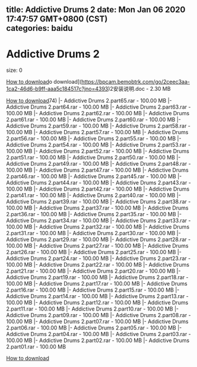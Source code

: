 
title: Addictive Drums 2
date: Mon Jan 06 2020 17:47:57 GMT+0800 (CST)    
categories: baidu
---

# Addictive Drums 2
size: 0
 
 

[How to download](https://bpcam.bemobtrk.com/go/2ceec3aa-1ca2-46d6-b9ff-aaa5c184517c?jno=4426)o download](https://bpcam.bemobtrk.com/go/2ceec3aa-1ca2-46d6-b9ff-aaa5c184517c?jno=4393)2安装说明.doc - 2.30 MB

[How to download](https://bpcam.bemobtrk.com/go/2ceec3aa-1ca2-46d6-b9ff-aaa5c184517c?jno=4382)74)
|- Addictive Drums 2.part65.rar - 100.00 MB
|- Addictive Drums 2.part64.rar - 100.00 MB
|- Addictive Drums 2.part63.rar - 100.00 MB
|- Addictive Drums 2.part62.rar - 100.00 MB
|- Addictive Drums 2.part61.rar - 100.00 MB
|- Addictive Drums 2.part60.rar - 100.00 MB
|- Addictive Drums 2.part59.rar - 100.00 MB
|- Addictive Drums 2.part58.rar - 100.00 MB
|- Addictive Drums 2.part57.rar - 100.00 MB
|- Addictive Drums 2.part56.rar - 100.00 MB
|- Addictive Drums 2.part55.rar - 100.00 MB
|- Addictive Drums 2.part54.rar - 100.00 MB
|- Addictive Drums 2.part53.rar - 100.00 MB
|- Addictive Drums 2.part52.rar - 100.00 MB
|- Addictive Drums 2.part51.rar - 100.00 MB
|- Addictive Drums 2.part50.rar - 100.00 MB
|- Addictive Drums 2.part49.rar - 100.00 MB
|- Addictive Drums 2.part48.rar - 100.00 MB
|- Addictive Drums 2.part47.rar - 100.00 MB
|- Addictive Drums 2.part46.rar - 100.00 MB
|- Addictive Drums 2.part45.rar - 100.00 MB
|- Addictive Drums 2.part44.rar - 100.00 MB
|- Addictive Drums 2.part43.rar - 100.00 MB
|- Addictive Drums 2.part42.rar - 100.00 MB
|- Addictive Drums 2.part41.rar - 100.00 MB
|- Addictive Drums 2.part40.rar - 100.00 MB
|- Addictive Drums 2.part39.rar - 100.00 MB
|- Addictive Drums 2.part38.rar - 100.00 MB
|- Addictive Drums 2.part37.rar - 100.00 MB
|- Addictive Drums 2.part36.rar - 100.00 MB
|- Addictive Drums 2.part35.rar - 100.00 MB
|- Addictive Drums 2.part34.rar - 100.00 MB
|- Addictive Drums 2.part33.rar - 100.00 MB
|- Addictive Drums 2.part32.rar - 100.00 MB
|- Addictive Drums 2.part31.rar - 100.00 MB
|- Addictive Drums 2.part30.rar - 100.00 MB
|- Addictive Drums 2.part29.rar - 100.00 MB
|- Addictive Drums 2.part28.rar - 100.00 MB
|- Addictive Drums 2.part27.rar - 100.00 MB
|- Addictive Drums 2.part26.rar - 100.00 MB
|- Addictive Drums 2.part25.rar - 100.00 MB
|- Addictive Drums 2.part24.rar - 100.00 MB
|- Addictive Drums 2.part23.rar - 100.00 MB
|- Addictive Drums 2.part22.rar - 100.00 MB
|- Addictive Drums 2.part21.rar - 100.00 MB
|- Addictive Drums 2.part20.rar - 100.00 MB
|- Addictive Drums 2.part19.rar - 100.00 MB
|- Addictive Drums 2.part18.rar - 100.00 MB
|- Addictive Drums 2.part17.rar - 100.00 MB
|- Addictive Drums 2.part16.rar - 100.00 MB
|- Addictive Drums 2.part15.rar - 100.00 MB
|- Addictive Drums 2.part14.rar - 100.00 MB
|- Addictive Drums 2.part13.rar - 100.00 MB
|- Addictive Drums 2.part12.rar - 100.00 MB
|- Addictive Drums 2.part11.rar - 100.00 MB
|- Addictive Drums 2.part10.rar - 100.00 MB
|- Addictive Drums 2.part09.rar - 100.00 MB
|- Addictive Drums 2.part08.rar - 100.00 MB
|- Addictive Drums 2.part07.rar - 100.00 MB
|- Addictive Drums 2.part06.rar - 100.00 MB
|- Addictive Drums 2.part05.rar - 100.00 MB
|- Addictive Drums 2.part04.rar - 100.00 MB
|- Addictive Drums 2.part03.rar - 100.00 MB
|- Addictive Drums 2.part02.rar - 100.00 MB
|- Addictive Drums 2.part01.rar - 100.00 MB

[How to download](https://bpcam.bemobtrk.com/go/2ceec3aa-1ca2-46d6-b9ff-aaa5c184517c?jno=4367)